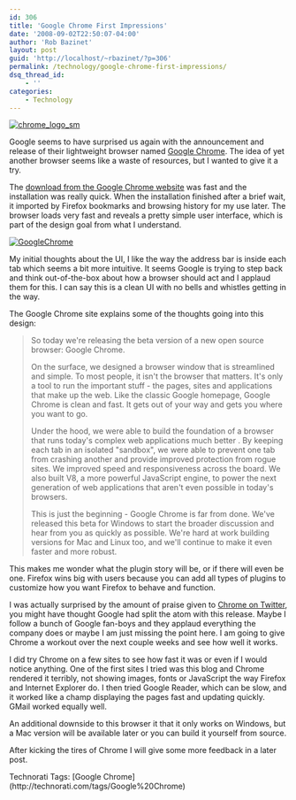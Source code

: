 ```yaml
---
id: 306
title: 'Google Chrome First Impressions'
date: '2008-09-02T22:50:07-04:00'
author: 'Rob Bazinet'
layout: post
guid: 'http://localhost/~rbazinet/?p=306'
permalink: /technology/google-chrome-first-impressions/
dsq_thread_id:
    - ''
categories:
    - Technology
---
```


[![chrome_logo_sm](https://accidentaltechnologist.com/files/media/image/WindowsLiveWriter/GoogleChromeFirstImpressions_1085B/chrome_logo_sm_thumb.jpg)](https://accidentaltechnologist.com/files/media/image/WindowsLiveWriter/GoogleChromeFirstImpressions_1085B/chrome_logo_sm_2.jpg)

Google seems to have surprised us again with the announcement and release of their lightweight browser named [Google Chrome](http://www.google.com/chrome/intl/en/features.html). The idea of yet another browser seems like a waste of resources, but I wanted to give it a try.

The [download from the Google Chrome website](http://www.google.com/chrome/?hl=en) was fast and the installation was really quick. When the installation finished after a brief wait, it imported by Firefox bookmarks and browsing history for my use later. The browser loads very fast and reveals a pretty simple user interface, which is part of the design goal from what I understand.

[![GoogleChrome](https://accidentaltechnologist.com/files/media/image/WindowsLiveWriter/GoogleChromeFirstImpressions_1085B/GoogleChrome_thumb.jpg)](https://accidentaltechnologist.com/files/media/image/WindowsLiveWriter/GoogleChromeFirstImpressions_1085B/GoogleChrome_2.jpg)

My initial thoughts about the UI, I like the way the address bar is inside each tab which seems a bit more intuitive. It seems Google is trying to step back and think out-of-the-box about how a browser should act and I applaud them for this. I can say this is a clean UI with no bells and whistles getting in the way.

The Google Chrome site explains some of the thoughts going into this design:

> So today we're releasing the beta version of a new open source browser: Google Chrome.
> 
> On the surface, we designed a browser window that is streamlined and simple. To most people, it isn't the browser that matters. It's only a tool to run the important stuff - the pages, sites and applications that make up the web. Like the classic Google homepage, Google Chrome is clean and fast. It gets out of your way and gets you where you want to go.
> 
> Under the hood, we were able to build the foundation of a browser that runs today's complex web applications much better . By keeping each tab in an isolated "sandbox", we were able to prevent one tab from crashing another and provide improved protection from rogue sites. We improved speed and responsiveness across the board. We also built V8, a more powerful JavaScript engine, to power the next generation of web applications that aren't even possible in today's browsers.
> 
> This is just the beginning - Google Chrome is far from done. We've released this beta for Windows to start the broader discussion and hear from you as quickly as possible. We're hard at work building versions for Mac and Linux too, and we'll continue to make it even faster and more robust.

This makes me wonder what the plugin story will be, or if there will even be one. Firefox wins big with users because you can add all types of plugins to customize how you want Firefox to behave and function.

I was actually surprised by the amount of praise given to [Chrome on Twitter](http://search.twitter.com/search?q=Chrome), you might have thought Google had split the atom with this release. Maybe I follow a bunch of Google fan-boys and they applaud everything the company does or maybe I am just missing the point here. I am going to give Chrome a workout over the next couple weeks and see how well it works.

I did try Chrome on a few sites to see how fast it was or even if I would notice anything. One of the first sites I tried was this blog and Chrome rendered it terribly, not showing images, fonts or JavaScript the way Firefox and Internet Explorer do. I then tried Google Reader, which can be slow, and it worked like a champ displaying the pages fast and updating quickly. GMail worked equally well.

An additional downside to this browser it that it only works on Windows, but a Mac version will be available later or you can build it yourself from source.

After kicking the tires of Chrome I will give some more feedback in a later post.

<div class="wlWriterSmartContent" id="scid:0767317B-992E-4b12-91E0-4F059A8CECA8:3883a6fa-34c4-4db8-b21e-798781c45c89" style="padding-right: 0px; display: inline; padding-left: 0px; padding-bottom: 0px; margin: 0px; padding-top: 0px">Technorati Tags: [Google Chrome](http://technorati.com/tags/Google%20Chrome)</div>